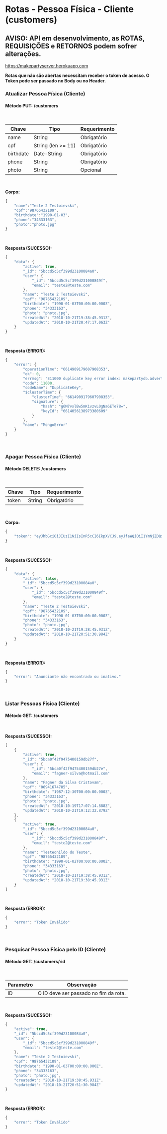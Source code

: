 # Rotas - Pessoa Física - Cliente (customers)
## AVISO: API em desenvolvimento, as ROTAS, REQUISIÇÕES e RETORNOS podem sofrer alterações.

https://makepartyserver.herokuapp.com

**Rotas que não são abertas necessitam receber o token de acesso. O Token pode ser passado no Body ou no Header.**

### Atualizar Pessoa Física (Cliente)
#### Método **PUT: /customers**

<br>

Chave | Tipo | Requerimento
------|------|-------------
name | String | Obrigatório
cpf | String (len >= 11) | Obrigatório
birthdate | Date-String | Obrigatório
phone | String | Obrigatório
photo | String | Opcional

<br>

**Corpo:**
````javascript
{
	"name":"Teste 2 Testoievski",
	"cpf":"98765432109",
	"birthdate":"1990-01-03",
	"phone":"34333163",
	"photo":"photo.jpg"
}
````

<br>

**Resposta (SUCESSO):**
````javascript
{
    "data": {
        "active": true,
        "_id": "5bccd5c5cf399d23100084a0",
        "user": {
            "_id": "5bccd5c5cf399d231000849f",
            "email": "teste2@teste.com"
        },
        "name": "Teste 2 Testoievski",
        "cpf": "98765432109",
        "birthdate": "1990-01-03T00:00:00.000Z",
        "phone": "34333163",
        "photo": "photo.jpg",
        "createdAt": "2018-10-21T19:38:45.931Z",
        "updatedAt": "2018-10-21T20:47:17.063Z"
    }
}
````

<br>

**Resposta (ERROR):**
````javascript
{
    "error": {
        "operationTime": "6614909179607908353",
        "ok": 0,
        "errmsg": "E11000 duplicate key error index: makepartydb.advertisers.$cnpj_1 dup key: { : \"12345678901234\" }",
        "code": 11000,
        "codeName": "DuplicateKey",
        "$clusterTime": {
            "clusterTime": "6614909179607908353",
            "signature": {
                "hash": "g6M7vxlBw5mK1vzvL0gNaGETe78=",
                "keyId": "6614056138973380609"
            }
        },
        "name": "MongoError"
    }
}
````

<br>

### Apagar Pessoa Física (Cliente)
#### Método **DELETE: /customers**

<br>

Chave | Tipo | Requerimento
------|------|-------------
token | String | Obrigatório

<br>

**Corpo:**
````javascript
{
    "token": "eyJhbGciOiJIUzI1NiIsInR5cCI6IkpXVCJ9.eyJfaWQiOiI1YmNjZDQxNGNmMzk5ZDIzMTAwMDg0OWQiLCJ1c2VyIjp7Il9pZCI6IjViY2NkNDE0Y2YzOTlkMjMxMDAwODQ5YyIsImVtYWlsIjoidGVzdGVAdGVzdGUuY29tIn0sImlhdCI6MTU0MDE1MTEyOSwiZXhwIjoxNTQwMjM3NTI5fQ.o9UJuaX3uJL1vW3MxqydUk8QA9PnJS0yL3x7rZHgJrg"
}
````

<br>

**Resposta (SUCESSO):**
````javascript
{
    "data": {
        "active": false,
        "_id": "5bccd5c5cf399d23100084a0",
        "user": {
            "_id": "5bccd5c5cf399d231000849f",
            "email": "teste2@teste.com"
        },
        "name": "Teste 2 Testoievski",
        "cpf": "98765432109",
        "birthdate": "1990-01-03T00:00:00.000Z",
        "phone": "34333163",
        "photo": "photo.jpg",
        "createdAt": "2018-10-21T19:38:45.931Z",
        "updatedAt": "2018-10-21T20:51:30.984Z"
    }
}
````

<br>

**Resposta (ERROR):**
````javascript
{
    "error": "Anunciante não encontrado ou inativo."
}
````

<br>

### Listar Pessoas Física (Cliente)
#### Método **GET: /customers**

<br>

**Resposta (SUCESSO):**
````javascript
[
    {
        "active": true,
        "_id": "5bca0f42f9475400159db27f",
        "user": {
            "_id": "5bca0f42f9475400159db27e",
            "email": "fagner-silva@hotmail.com"
        },
        "name": "Fagner da Silva Cristovam",
        "cpf": "06941674785",
        "birthdate": "1987-12-30T00:00:00.000Z",
        "phone": "34333163",
        "photo": "photo.jpg",
        "createdAt": "2018-10-19T17:07:14.888Z",
        "updatedAt": "2018-10-21T19:12:32.879Z"
    },
    {
        "active": true,
        "_id": "5bccd5c5cf399d23100084a0",
        "user": {
            "_id": "5bccd5c5cf399d231000849f",
            "email": "teste2@teste.com"
        },
        "name": "Testeonildo do Teste",
        "cpf": "98765432109",
        "birthdate": "1990-01-02T00:00:00.000Z",
        "phone": "34333163",
        "photo": "photo.jpg",
        "createdAt": "2018-10-21T19:38:45.931Z",
        "updatedAt": "2018-10-21T19:38:45.931Z"
    }
]
````

<br>

**Resposta (ERROR):**
````javascript
{
    "error": "Token Inválido"
}
````

<br>

### Pesquisar Pessoa Física pelo ID (Cliente)
#### Método **GET: /customers/:id**

<br>

Parametro | Observação
------|------
ID | O ID deve ser passado no fim da rota.

<br>

**Resposta (SUCESSO):**
````javascript
{
    "active": true,
    "_id": "5bccd5c5cf399d23100084a0",
    "user": {
        "_id": "5bccd5c5cf399d231000849f",
        "email": "teste2@teste.com"
    },
    "name": "Teste 2 Testoievski",
    "cpf": "98765432109",
    "birthdate": "1990-01-03T00:00:00.000Z",
    "phone": "34333163",
    "photo": "photo.jpg",
    "createdAt": "2018-10-21T19:38:45.931Z",
    "updatedAt": "2018-10-21T20:51:30.984Z"
}
````

<br>

**Resposta (ERROR):**
````javascript
{
    "error": "Token Inválido"
}
````
